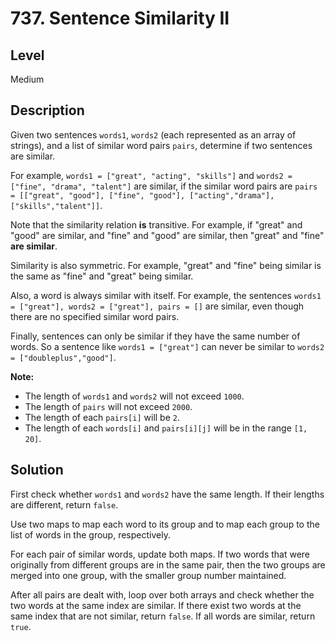 # 737. Sentence Similarity II
## Level
Medium

## Description
Given two sentences `words1`, `words2` (each represented as an array of strings), and a list of similar word pairs `pairs`, determine if two sentences are similar.

For example, `words1 = ["great", "acting", "skills"]` and `words2 = ["fine", "drama", "talent"]` are similar, if the similar word pairs are `pairs = [["great", "good"], ["fine", "good"], ["acting","drama"], ["skills","talent"]]`.

Note that the similarity relation **is** transitive. For example, if "great" and "good" are similar, and "fine" and "good" are similar, then "great" and "fine" **are similar**.

Similarity is also symmetric. For example, "great" and "fine" being similar is the same as "fine" and "great" being similar.

Also, a word is always similar with itself. For example, the sentences `words1 = ["great"], words2 = ["great"], pairs = []` are similar, even though there are no specified similar word pairs.

Finally, sentences can only be similar if they have the same number of words. So a sentence like `words1 = ["great"]` can never be similar to `words2 = ["doubleplus","good"]`.

**Note:**

* The length of `words1` and `words2` will not exceed `1000`.
* The length of `pairs` will not exceed `2000`.
* The length of each `pairs[i]` will be `2`.
* The length of each `words[i]` and `pairs[i][j]` will be in the range `[1, 20]`.

## Solution
First check whether `words1` and `words2` have the same length. If their lengths are different, return `false`.

Use two maps to map each word to its group and to map each group to the list of words in the group, respectively.

For each pair of similar words, update both maps. If two words that were originally from different groups are in the same pair, then the two groups are merged into one group, with the smaller group number maintained.

After all pairs are dealt with, loop over both arrays and check whether the two words at the same index are similar. If there exist two words at the same index that are not similar, return `false`. If all words are similar, return `true`.
